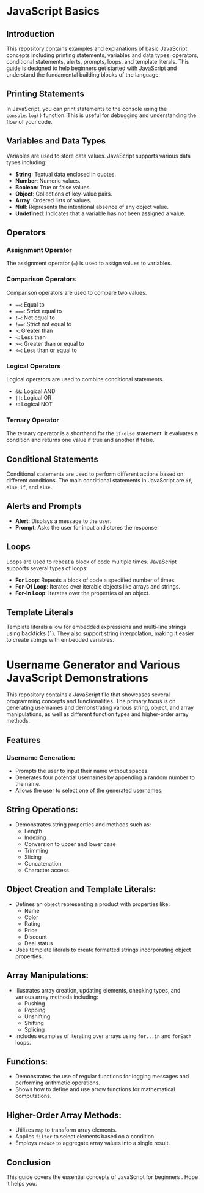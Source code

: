 # JavaScript Basics

## Introduction
This repository contains examples and explanations of basic JavaScript concepts including printing statements, variables and data types, operators, conditional statements, alerts, prompts, loops, and template literals. This guide is designed to help beginners get started with JavaScript and understand the fundamental building blocks of the language.

## Printing Statements
In JavaScript, you can print statements to the console using the `console.log()` function. This is useful for debugging and understanding the flow of your code.

## Variables and Data Types
Variables are used to store data values. JavaScript supports various data types including:

- **String**: Textual data enclosed in quotes.
- **Number**: Numeric values.
- **Boolean**: True or false values.
- **Object**: Collections of key-value pairs.
- **Array**: Ordered lists of values.
- **Null**: Represents the intentional absence of any object value.
- **Undefined**: Indicates that a variable has not been assigned a value.

## Operators

### Assignment Operator
The assignment operator (`=`) is used to assign values to variables.

### Comparison Operators
Comparison operators are used to compare two values.

- `==`: Equal to
- `===`: Strict equal to
- `!=`: Not equal to
- `!==`: Strict not equal to
- `>`: Greater than
- `<`: Less than
- `>=`: Greater than or equal to
- `<=`: Less than or equal to

### Logical Operators
Logical operators are used to combine conditional statements.

- `&&`: Logical AND
- `||`: Logical OR
- `!`: Logical NOT

### Ternary Operator
The ternary operator is a shorthand for the `if-else` statement. It evaluates a condition and returns one value if true and another if false.

## Conditional Statements
Conditional statements are used to perform different actions based on different conditions. The main conditional statements in JavaScript are `if`, `else if`, and `else`.

## Alerts and Prompts
- **Alert**: Displays a message to the user.
- **Prompt**: Asks the user for input and stores the response.

## Loops
Loops are used to repeat a block of code multiple times. JavaScript supports several types of loops:

- **For Loop**: Repeats a block of code a specified number of times.
- **For-Of Loop**: Iterates over iterable objects like arrays and strings.
- **For-In Loop**: Iterates over the properties of an object.

## Template Literals
Template literals allow for embedded expressions and multi-line strings using backticks (`` ` ``). They also support string interpolation, making it easier to create strings with embedded variables.

# Username Generator and Various JavaScript Demonstrations

This repository contains a JavaScript file that showcases several programming concepts and functionalities. The primary focus is on generating usernames and demonstrating various string, object, and array manipulations, as well as different function types and higher-order array methods.

## Features

### Username Generation:
- Prompts the user to input their name without spaces.
- Generates four potential usernames by appending a random number to the name.
- Allows the user to select one of the generated usernames.

## String Operations:
- Demonstrates string properties and methods such as:
  - Length
  - Indexing
  - Conversion to upper and lower case
  - Trimming
  - Slicing
  - Concatenation
  - Character access

## Object Creation and Template Literals:
- Defines an object representing a product with properties like:
  - Name
  - Color
  - Rating
  - Price
  - Discount
  - Deal status
- Uses template literals to create formatted strings incorporating object properties.

## Array Manipulations:
- Illustrates array creation, updating elements, checking types, and various array methods including:
  - Pushing
  - Popping
  - Unshifting
  - Shifting
  - Splicing
- Includes examples of iterating over arrays using `for...in` and `forEach` loops.

## Functions:
- Demonstrates the use of regular functions for logging messages and performing arithmetic operations.
- Shows how to define and use arrow functions for mathematical computations.

## Higher-Order Array Methods:
- Utilizes `map` to transform array elements.
- Applies `filter` to select elements based on a condition.
- Employs `reduce` to aggregate array values into a single result.


## Conclusion
This guide covers the essential concepts of JavaScript for beginners . Hope it helps you.
